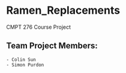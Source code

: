# Ramen_Replacements
CMPT 276 Course Project

## Team Project Members:
    - Colin Sun
    - Simon Purdon
